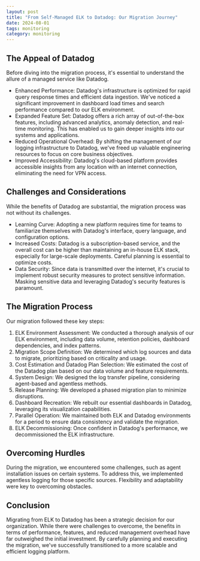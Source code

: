 ```yaml
---
layout: post
title: "From Self-Managed ELK to Datadog: Our Migration Journey"
date: 2024-08-01
tags: monitoring
category: monitoring
---
```


## The Appeal of Datadog

Before diving into the migration process, it's essential to understand the allure of a managed service like Datadog.

* Enhanced Performance: Datadog's infrastructure is optimized for rapid query response times and efficient data ingestion. We've noticed a significant improvement in dashboard load times and search performance compared to our ELK environment.
* Expanded Feature Set: Datadog offers a rich array of out-of-the-box features, including advanced analytics, anomaly detection, and real-time monitoring. This has enabled us to gain deeper insights into our systems and applications.
* Reduced Operational Overhead: By shifting the management of our logging infrastructure to Datadog, we've freed up valuable engineering resources to focus on core business objectives.
* Improved Accessibility: Datadog's cloud-based platform provides accessible insights from any location with an internet connection, eliminating the need for VPN access.

## Challenges and Considerations

While the benefits of Datadog are substantial, the migration process was not without its challenges.

* Learning Curve: Adopting a new platform requires time for teams to familiarize themselves with Datadog's interface, query language, and configuration options.
* Increased Costs: Datadog is a subscription-based service, and the overall cost can be higher than maintaining an in-house ELK stack, especially for large-scale deployments. Careful planning is essential to optimize costs.
* Data Security: Since data is transmitted over the internet, it's crucial to implement robust security measures to protect sensitive information. Masking sensitive data and leveraging Datadog's security features is paramount.

## The Migration Process

Our migration followed these key steps:
1. ELK Environment Assessment: We conducted a thorough analysis of our ELK environment, including data volume, retention policies, dashboard dependencies, and index patterns.
2. Migration Scope Definition: We determined which log sources and data to migrate, prioritizing based on criticality and usage.
3. Cost Estimation and Datadog Plan Selection: We estimated the cost of the Datadog plan based on our data volume and feature requirements.
4. System Design: We designed the log transfer pipeline, considering agent-based and agentless methods.
5. Release Planning: We developed a phased migration plan to minimize disruptions.
6. Dashboard Recreation: We rebuilt our essential dashboards in Datadog, leveraging its visualization capabilities.
7. Parallel Operation: We maintained both ELK and Datadog environments for a period to ensure data consistency and validate the migration.
8. ELK Decommissioning: Once confident in Datadog's performance, we decommissioned the ELK infrastructure.

## Overcoming Hurdles

During the migration, we encountered some challenges, such as agent installation issues on certain systems. To address this, we implemented agentless logging for those specific sources. Flexibility and adaptability were key to overcoming obstacles.

## Conclusion

Migrating from ELK to Datadog has been a strategic decision for our organization. While there were challenges to overcome, the benefits in terms of performance, features, and reduced management overhead have far outweighed the initial investment. By carefully planning and executing the migration, we've successfully transitioned to a more scalable and efficient logging platform.